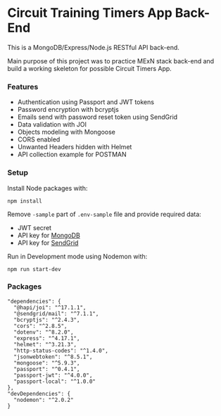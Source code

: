 # Circuit Training Timers App Back-End

This is a MongoDB/Express/Node.js RESTful API back-end.

Main purpose of this project was to practice MExN stack back-end and build a working skeleton for possible Circuit Timers App.

### Features
* Authentication using Passport and JWT tokens
* Password encryption with bcryptjs
* Emails send with password reset token using SendGrid
* Data validation with JOI
* Objects modeling with Mongoose
* CORS enabled
* Unwanted Headers hidden with Helmet
* API collection example for POSTMAN

### Setup
Install Node packages with:
```
npm install
```
Remove `-sample` part of `.env-sample` file and provide required data:
* JWT secret
* API key for [MongoDB](https://www.mongodb.com/)
* API key for [SendGrid](https://sendgrid.com/)

Run in Development mode using Nodemon with:
```
npm run start-dev
```

### Packages
```
"dependencies": {
  "@hapi/joi": "^17.1.1",
  "@sendgrid/mail": "^7.1.1",
  "bcryptjs": "^2.4.3",
  "cors": "^2.8.5",
  "dotenv": "^8.2.0",
  "express": "^4.17.1",
  "helmet": "^3.21.3",
  "http-status-codes": "^1.4.0",
  "jsonwebtoken": "^8.5.1",
  "mongoose": "^5.9.3",
  "passport": "^0.4.1",
  "passport-jwt": "^4.0.0",
  "passport-local": "^1.0.0"
},
"devDependencies": {
  "nodemon": "^2.0.2"
}
```